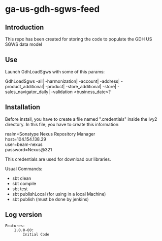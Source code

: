# ga-us-gdh-sgws-feed

## Introduction

This repo has been created for storing the code to populate the GDH US SGWS data model

## Use

Launch GdhLoadSgws with some of this params:

GdhLoadSgws -all| -harmonization| -account| -address| -product_additional| -product| -store_additional| -store| -sales_navigator_daily| -validation <business_date>?


## Installation

Before install, you have to create a file named ".credentials" inside the ivy2 directory. In this file, you have to create this information:

realm=Sonatype Nexus Repository Manager<br/>
host=104.154.138.29<br/>
user=beam-nexus<br/>
password=Nexus@321<br/>

This credentials are used for download our libraries.

Usual Commands:

- sbt clean
- sbt compile
- sbt test
- sbt publishLocal (for using in a local Machine)
- sbt publish (must be done by jenkins)


## Log version

    Features:
        1.0.0-00:
    	    Initial Code
